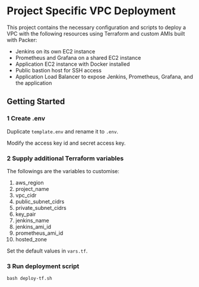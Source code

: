 # Project Specific VPC Deployment

This project contains the necessary configuration and scripts to deploy a VPC with the following resources using Terraform and custom AMIs built with Packer:

- Jenkins on its own EC2 instance
- Prometheus and Grafana on a shared EC2 instance
- Application EC2 instance with Docker installed
- Public bastion host for SSH access
- Application Load Balancer to expose Jenkins, Prometheus, Grafana, and the application

## Getting Started

### 1 Create .env

Duplicate `template.env` and rename it to `.env`.

Modify the access key id and secret access key.

### 2 Supply additional Terraform variables

The followings are the variables to customise:
1. aws_region
2. project_name
3. vpc_cidr
4. public_subnet_cidrs
5. private_subnet_cidrs
6. key_pair
7. jenkins_name
8. jenkins_ami_id
9. prometheus_ami_id
10. hosted_zone

Set the default values in `vars.tf`.

### 3 Run deployment script

```
bash deploy-tf.sh
```